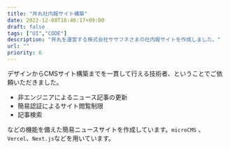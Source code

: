 ```yaml
---
title: "丼丸社内報サイト構築"
date: 2022-12-08T16:46:17+09:00
draft: false
tags: ["UI","CODE"]
description: "丼丸を運営する株式会社ササフネさまの社内報サイトを作成しました。"
url: ""
priority: 6
---
```


デザインからCMSサイト構築までを一貫して行える技術者、ということでご依頼いただきました。

* 非エンジニアによるニュース記事の更新
* 簡易認証によるサイト閲覧制限
* 記事検索

などの機能を備えた簡易ニュースサイトを作成しています。`microCMS`
、`Vercel`、`Next.js`などを用いています。
